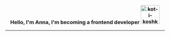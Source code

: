 <h3 align="center">Hello, I'm Anna, I'm becoming a frontend developer
<img src="https://www.gifki.org/data/media/209/kot-i-koshka-animatsionnaya-kartinka-0498.gif" border="0" alt="kot-i-koshka-animatsionnaya-kartinka-0498" /height="60">
</h3>

---

